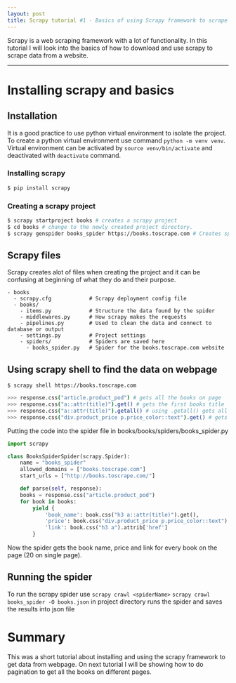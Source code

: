 ```yaml
---
layout: post
title: Scrapy tutorial #1 - Basics of using Scrapy framework to scrape data from web
---
```


Scrapy is a web scraping framework with a lot of functionality. In this tutorial I will look into the basics of how to download and use scrapy to scrape data from a website.

---
# Installing scrapy and basics


## Installation
It is a good practice to use python virtual environment to isolate the project.
To create a python virtual environment use command `python -m venv venv`.
Virtual environment can be activated by `source venv/bin/activate` and deactivated with `deactivate` command.
### Installing scrapy 
```bash 
$ pip install scrapy
```
### Creating a scrapy project
```bash
$ scrapy startproject books # creates a scrapy project
$ cd books # change to the newly created project directory.
$ scrapy genspider books_spider https://books.toscrape.com # Creates spider with name books_spider for the chosen website
```

## Scrapy files
Scrapy creates alot of files when creating the project and it can be confusing at beginning of what they do and their purpose.
```
- books
  - scrapy.cfg            # Scrapy deployment config file
  - books/                 
    - items.py            # Structure the data found by the spider
    - middlewares.py      # How scrapy makes the requests
    - pipelines.py        # Used to clean the data and connect to database or output
    - settings.py         # Project settings
    - spiders/            # Spiders are saved here
      - books_spider.py   # Spider for the books.toscrape.com website
```

## Using scrapy shell to find the data on webpage
`$ scrapy shell https://books.toscrape.com`

``` bash
>>> response.css("article.product_pod") # gets all the books on page
>>> response.css("a::attr(title)").get() # gets the first books title
>>> response.css("a::attr(title)").getall() # using .getall() gets all the book titles
>>> response.css("div.product_price p.price_color::text").get() # gets the first books price
```

Putting the code into the spider file in books/books/spiders/books_spider.py
```python
import scrapy

class BooksSpiderSpider(scrapy.Spider):
    name = "books_spider"
    allowed_domains = ["books.toscrape.com"]
    start_urls = ["http://books.toscrape.com/"]

    def parse(self, response):
    books = response.css("article.product_pod")
    for book in books:
        yield {
            'book_name': book.css("h3 a::attr(title)").get(),
            'price': book.css("div.product_price p.price_color::text").get(),
            'link': book.css("h3 a").attrib['href']
        }
```

Now the spider gets the book name, price and link for every book on the page (20 on single page).

## Running the spider
To run the scrapy spider use `scrapy crawl <spiderName>`
`scrapy crawl books_spider -O books.json` in project directory runs the spider and saves the results into json file

# Summary
This was a short tutorial about installing and using the scrapy framework to get data from webpage.
On next tutorial I will be showing how to do pagination to get all the books on different pages.

